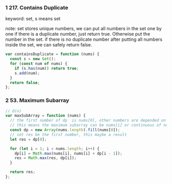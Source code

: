 ### 1 217. Contains Duplicate

keyword: set, s means set

note: set stores unique numbers, we can put all numbers in the set one by one
if there is a duplicate number, just return true. Otherwise put the number in the set.
if there is no duplicate number after putting all numbers inside the set, we can safely
return false.

```js
var containsDuplicate = function (nums) {
  const s = new Set();
  for (const num of nums) {
    if (s.has(num)) return true;
    s.add(num);
  }
  return false;
};
```

### 2 53. Maximum Subarray

```js
// O(n)
var maxSubArray = function (nums) {
  // the first number of dp  is nums[0], other numbers are depended on nums[i] and dp[i - 1]
  // this means the maximum subarray can be nums[i] or continuous of nums[i] + dp[i - 1]
  const dp = new Array(nums.length).fill(nums[0]);
  // set res be the first number, this maybe a result
  let res = dp[0];

  for (let i = 1; i < nums.length; i++) {
    dp[i] = Math.max(nums[i], nums[i] + dp[i - 1]);
    res = Math.max(res, dp[i]);
  }

  return res;
};
```
